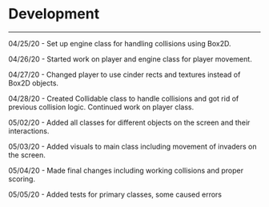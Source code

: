 # Development

---
04/25/20 - Set up engine class for handling collisions using Box2D.

04/26/20 - Started work on player and engine class for player movement.

04/27/20 - Changed player to use cinder rects and textures instead of Box2D objects.

04/28/20 - Created Collidable class to handle collisions and got rid of previous collision logic. Continued work on player class.

05/02/20 - Added all classes for different objects on the screen and their interactions.

05/03/20 - Added visuals to main class including movement of invaders on the screen.

05/04/20 - Made final changes including working collisions and proper scoring.

05/05/20 - Added tests for primary classes, some caused errors